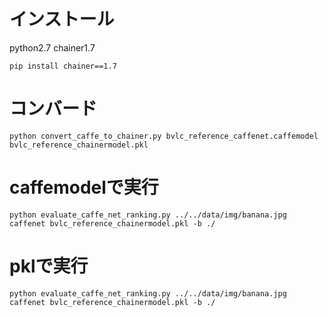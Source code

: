 
# インストール

python2.7
chainer1.7

	
	pip install chainer==1.7

# コンバード

    python convert_caffe_to_chainer.py bvlc_reference_caffenet.caffemodel bvlc_reference_chainermodel.pkl


# caffemodelで実行


    python evaluate_caffe_net_ranking.py ../../data/img/banana.jpg caffenet bvlc_reference_chainermodel.pkl -b ./


# pklで実行


    python evaluate_caffe_net_ranking.py ../../data/img/banana.jpg caffenet bvlc_reference_chainermodel.pkl -b ./



